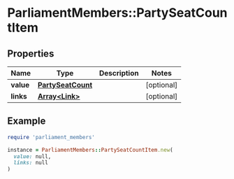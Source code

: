 # ParliamentMembers::PartySeatCountItem

## Properties

| Name | Type | Description | Notes |
| ---- | ---- | ----------- | ----- |
| **value** | [**PartySeatCount**](PartySeatCount.md) |  | [optional] |
| **links** | [**Array&lt;Link&gt;**](Link.md) |  | [optional] |

## Example

```ruby
require 'parliament_members'

instance = ParliamentMembers::PartySeatCountItem.new(
  value: null,
  links: null
)
```

